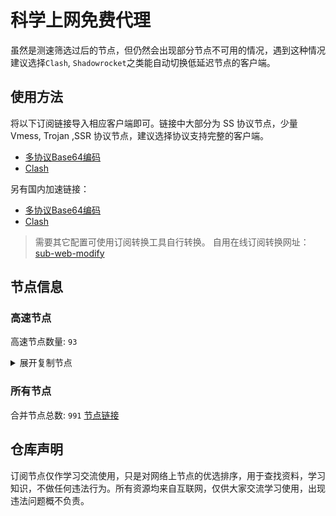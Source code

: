 # 科学上网免费代理

虽然是测速筛选过后的节点，但仍然会出现部分节点不可用的情况，遇到这种情况建议选择`Clash`, `Shadowrocket`之类能自动切换低延迟节点的客户端。

## 使用方法
将以下订阅链接导入相应客户端即可。链接中大部分为 SS 协议节点，少量 Vmess, Trojan ,SSR 协议节点，建议选择协议支持完整的客户端。

- [多协议Base64编码](https://raw.githubusercontent.com/csh77889900/TFP/master/Eternity)
- [Clash](https://raw.githubusercontent.com/csh77889900/TFP/master/Eternity.yaml)

另有国内加速链接：

- [多协议Base64编码](https://fastly.jsdelivr.net/gh/csh77889900/TFP@master/Eternity)
- [Clash](https://fastly.jsdelivr.net/gh/csh77889900/TFP@master/Eternity.yaml)


>需要其它配置可使用订阅转换工具自行转换。
>自用在线订阅转换网址：[sub-web-modify](https://sub.v1.mk/)

## 节点信息
### 高速节点
高速节点数量: `93`
<details>
  <summary>展开复制节点</summary>

    ss://YWVzLTI1Ni1jZmI6YW1hem9uc2tyMDU@3.0.147.22:443#%F0%9F%87%B8%F0%9F%87%AC%201%7C_SG_%E6%96%B0%E5%8A%A0%E5%9D%A1%202
    trojan://f78b6dfe-d15c-42bf-a9d6-a6b2db2fff5b@tw1.yihaobao.xyz:10022?allowInsecure=1&sni=tls.yihaobao.xyz#%F0%9F%87%A8%F0%9F%87%B3%20%E5%8F%B0%E6%B9%BE_0806057
    ss://YWVzLTI1Ni1jZmI6YW1hem9uc2tyMDU@54.255.112.174:443#%F0%9F%87%B8%F0%9F%87%AC%201%2C18%7C_SG_%E6%96%B0%E5%8A%A0%E5%9D%A1%203
    vmess://eyJ2IjoiMiIsInBzIjoi8J+HuPCfh6wg5paw5Yqg5Z2hXzA4MDgwMTgiLCJhZGQiOiIxMjguMTk5LjIzMC4xNyIsInBvcnQiOiI4MCIsInR5cGUiOiJub25lIiwiaWQiOiJlM2EzNzkwOS00ODdjLTQ3NDgtOGJhNC05NDUyOTAyNjcwMTgiLCJhaWQiOiIwIiwibmV0Ijoid3MiLCJwYXRoIjoiZTNhMzc5MDkiLCJob3N0IjoiZGQyLjE4MDguY2YiLCJ0bHMiOiIifQ==
    vmess://eyJ2IjoiMiIsInBzIjoi8J+HuPCfh6wg5paw5Yqg5Z2hXzA4MDgwMTkiLCJhZGQiOiIxMjkuMTUwLjU3LjE1MyIsInBvcnQiOiI4MCIsInR5cGUiOiJub25lIiwiaWQiOiJlM2EzNzkwOS00ODdjLTQ3NDgtOGJhNC05NDUyOTAyNjcwMTgiLCJhaWQiOiIwIiwibmV0Ijoid3MiLCJwYXRoIjoiZTNhMzc5MDkiLCJob3N0IjoiZGQyLjE4MDguY2YiLCJ0bHMiOiIifQ==
    vmess://eyJ2IjoiMiIsInBzIjoi8J+HuPCfh6wg5paw5Yqg5Z2hXzA4MDgwNTMiLCJhZGQiOiIyMDIuNzkuMTc0LjE1NyIsInBvcnQiOiI1NTI2NCIsInR5cGUiOiJub25lIiwiaWQiOiIxMjFjOWM4OS03ZDExLTRmNDktOTExMi1kYzFlODUzNjNmNmYiLCJhaWQiOiI2NCIsIm5ldCI6InRjcCIsInBhdGgiOiJlM2EzNzkwOSIsImhvc3QiOiJkZDIuMTgwOC5jZiIsInRscyI6IiJ9
    vmess://eyJ2IjoiMiIsInBzIjoi8J+Hr/Cfh7UgZ2l0aHViLmNvbS9mcmVlZnEgLSDml6XmnKzkuJzkuqxMaW5vZGXmlbDmja7kuK3lv4MgMSIsImFkZCI6InY2LjU4MzE4MS54eXoiLCJwb3J0IjoiODAiLCJ0eXBlIjoibm9uZSIsImlkIjoiNTYxZDk1MzMtZTIwYS00ZmYwLTgzZDQtODBkMGNjNTg4ZGZiIiwiYWlkIjoiMCIsIm5ldCI6IndzIiwicGF0aCI6Ii8iLCJob3N0IjoidjYuNTgzMTgxLnh5eiIsInRscyI6IiJ9
    vmess://eyJ2IjoiMiIsInBzIjoi8J+Hr/Cfh7Ug576O5Zu9LXZtZXNzLWpwYXJtLmZpbmV5b28ubWw0NDMt6KKr5aKZLeS4rei9rDEzOC4yLjMzLjkwLeino+mUgeaXpeacrOWcsOWMuk5G6Z2e6Ieq5Yi25YmnIiwiYWRkIjoianBhcm0uZmluZXlvby5tbCIsInBvcnQiOiI0NDMiLCJ0eXBlIjoibm9uZSIsImlkIjoiMTBiYTQ3OGUtOWRlMS00YWE5LWMwOWUtNzcwNzAyNTMzNGQzIiwiYWlkIjoiNCIsIm5ldCI6IndzIiwicGF0aCI6Ii8xMjMiLCJob3N0IjoianBhcm0uZmluZXlvby5tbCIsInRscyI6InRscyJ9
    vmess://eyJ2IjoiMiIsInBzIjoi8J+Hr/Cfh7Ug576O5Zu9LXZtZXNzLWpwYW1kLmZpbmV5b28ubWw0NDMt6KKr5aKZLeS4rei9rDEzOC4yLjMzLjEwMi3op6PplIHml6XmnKzlnLDljLpORumdnuiHquWItuWJpyIsImFkZCI6ImpwYW1kLmZpbmV5b28ubWwiLCJwb3J0IjoiNDQzIiwidHlwZSI6Im5vbmUiLCJpZCI6IjM1ZTVlMmVhLTEzNzItNDc0NS1kZmY4LWZiMmJkMTEwMTZjNCIsImFpZCI6IjQiLCJuZXQiOiJ3cyIsInBhdGgiOiIvMTIzIiwiaG9zdCI6ImpwYW1kLmZpbmV5b28ubWwiLCJ0bHMiOiJ0bHMifQ==
    vmess://eyJ2IjoiMiIsInBzIjoi8J+HsPCfh7cg576O5Zu9LXZtZXNzLWFtZGtyLnB0dXUuZ2E0NDMt6KKr5aKZLeS4rei9rDE1Mi42OS4yMjkuMjIyLeino+mUgemfqeWbveWcsOWMuk5G6Z2e6Ieq5Yi25YmnIiwiYWRkIjoiYW1ka3IucHR1dS5nYSIsInBvcnQiOiI0NDMiLCJ0eXBlIjoibm9uZSIsImlkIjoiYTYxMmI2N2YtYTc5Yi00YTcxLWE4MmItYTQ2OTA2NzUyMDIzIiwiYWlkIjoiNCIsIm5ldCI6IndzIiwicGF0aCI6Ii80MDgiLCJob3N0IjoiYW1ka3IucHR1dS5nYSIsInRscyI6InRscyJ9
    vmess://eyJ2IjoiMiIsInBzIjoi8J+HsPCfh7cg576O5Zu9LXZtZXNzLWFtZGtyLnB0dXUubWw0NDMt6KKr5aKZLeS4rei9rDE0Ni41Ni45Ni43NS3op6PplIHpn6nlm73lnLDljLpORumdnuiHquWItuWJpyIsImFkZCI6ImFtZGtyLnB0dXUubWwiLCJwb3J0IjoiNDQzIiwidHlwZSI6Im5vbmUiLCJpZCI6ImUyY2RjMzA1LWRkYTctNDY1ZS1iNjc1LWJhMDQ2OGQyYThiMyIsImFpZCI6IjQiLCJuZXQiOiJ3cyIsInBhdGgiOiIvOTg3IiwiaG9zdCI6ImFtZGtyLnB0dXUubWwiLCJ0bHMiOiJ0bHMifQ==
    vmess://eyJ2IjoiMiIsInBzIjoi8J+Hr/Cfh7UgX0pQX+aXpeacrCIsImFkZCI6Ijk1Ljg1Ljk0LjE4IiwicG9ydCI6Ijc2NDUiLCJ0eXBlIjoibm9uZSIsImlkIjoiYzU0NTZlYzktNGVlZS00OTAyLWE0ZTItNzMwNTlmMzRkOGIxIiwiYWlkIjoiMCIsIm5ldCI6IndzIiwicGF0aCI6Ii8iLCJob3N0IjoiIiwidGxzIjoidGxzIn0=
    vmess://eyJ2IjoiMiIsInBzIjoi8J+HrfCfh7AgX0hLX+mmmea4ryIsImFkZCI6IjQzLjE1NC4yMzMuODkiLCJwb3J0IjoiNDU1MTYiLCJ0eXBlIjoibm9uZSIsImlkIjoiMjI2NGYyNGUtZDgxNC00YWE2LTk4YzAtZWQ1YTgzMjJhMGViIiwiYWlkIjoiNjQiLCJuZXQiOiJ3cyIsInBhdGgiOiIvaGsxMi9nZXREYXRhIiwiaG9zdCI6ImhrMTIudmVyaWNoYWlucy5jbyIsInRscyI6InRscyJ9
    vmess://eyJ2IjoiMiIsInBzIjoi8J+HrfCfh7AgX0hLX+mmmea4ry0+8J+Hs/Cfh7FfTkxf6I235YWwIiwiYWRkIjoiMTU2LjI0NS44LjEyOCIsInBvcnQiOiI0NzAyNCIsInR5cGUiOiJub25lIiwiaWQiOiIzY2E5MTJkYS02YWMyLTQxOGYtYjljZi00NWI2ZjY5NDU3OWIiLCJhaWQiOiI2NCIsIm5ldCI6InRjcCIsInBhdGgiOiIvaGsxMi9nZXREYXRhIiwiaG9zdCI6ImhrMTIudmVyaWNoYWlucy5jbyIsInRscyI6IiJ9
    vmess://eyJ2IjoiMiIsInBzIjoi8J+HsPCfh7cgX0tSX+mfqeWbvSIsImFkZCI6IjEzOC4yLjEyNC4xODYiLCJwb3J0IjoiNTg3MTQiLCJ0eXBlIjoibm9uZSIsImlkIjoiNTIxMjcxNjgtNjUzZC00MDg0LWZiMWYtN2UwOGNiMzZhMGI0IiwiYWlkIjoiMCIsIm5ldCI6IndzIiwicGF0aCI6Ii8/ZWQ9MjA0OCIsImhvc3QiOiIiLCJ0bHMiOiIifQ==
    vmess://eyJ2IjoiMiIsInBzIjoi8J+HuPCfh6wgX1VTX+e+juWbvS0+8J+HuPCfh6xfU0df5paw5Yqg5Z2hIiwiYWRkIjoidmlzYS5jbiIsInBvcnQiOiI4MCIsInR5cGUiOiJub25lIiwiaWQiOiI4YTY5NGNmYi1kMTQzLTQzNzgtY2I4NS1mYWFjZGM2OWU1ZTEiLCJhaWQiOiIwIiwibmV0Ijoid3MiLCJwYXRoIjoiLyIsImhvc3QiOiJhc3MuNjY5OTkwLnh5eiIsInRscyI6IiJ9
    vmess://eyJ2IjoiMiIsInBzIjoi8J+HuPCfh6wgX1NHX+aWsOWKoOWdoSIsImFkZCI6IjhmaHE2YS5haW9zc2gubXkuaWQiLCJwb3J0IjoiODAiLCJ0eXBlIjoibm9uZSIsImlkIjoiODliYTc3NjgtYTgzYS00YzAxLTgwMTItOGZkZjA4NDdkMmFlIiwiYWlkIjoiMCIsIm5ldCI6IndzIiwicGF0aCI6Ii92MnJheSIsImhvc3QiOiI4ZmhxNmEuYWlvc3NoLm15LmlkIiwidGxzIjoiIn0=
    ssr://NDMuMjAwLjIxNi4xMjc6NDQzOmF1dGhfYWVzMTI4X3NoYTE6YWVzLTI1Ni1jZmI6cGxhaW46ZG5sMWJtMWwvP2dyb3VwPVUxTlNVSEp2ZG1sa1pYSSZyZW1hcmtzPThKLUh1UENmaDZ3Z1gwdFNYLW1mcWVXYnZTMC04Si1IdVBDZmg2eGZVMGRmNXBhdzVZcWc1WjJoJm9iZnNwYXJhbT1ZV0k1TXpFeE56UXlNaTVxWkM1b2F3JnByb3RvcGFyYW09TVRjME1qSTZWRlJ3TUZOWQ
    ss://YWVzLTI1Ni1jZmI6YW1hem9uc2tyMDU@43.201.254.164:443#%F0%9F%87%B0%F0%9F%87%B7%20_KR_%E9%9F%A9%E5%9B%BD%202
    ss://YWVzLTEyOC1nY206MmNmYzRjNTgtODhjYi00ZTAwLTk5NzctZWYwYTM3NTU5YTIy@sz.cny.page:11536#%F0%9F%87%A8%F0%9F%87%B3%20Relay%20%F0%9F%87%B9%F0%9F%87%BC%20Taiwan%28ChatGPT%29%2003%20TG%40SSRSUB
    ss://Y2hhY2hhMjAtaWV0Zi1wb2x5MTMwNTpkNWRkMzcxYy0xMWRiLTRjZmItYjQ1OC0wNzJmMGZiZDBlMTg@assets.flareai.site:15343#%F0%9F%87%A8%F0%9F%87%B3%20Relay%20%F0%9F%87%B9%F0%9F%87%BC%20Taiwan%28ChatGPT%29%2004%20TG%40SSRSUB
    ss://Y2hhY2hhMjAtaWV0Zi1wb2x5MTMwNTo3MjgyMjliOS0xNjRlLTQ1Y2ItYmZiMy04OTZiM2EwNTZhMTg@node01.gde52px1vwf5q6301fxn.catapi.management:10010#%F0%9F%87%A8%F0%9F%87%B3%20Relay%20%F0%9F%87%B9%F0%9F%87%BC%20Taiwan%28ChatGPT%29%2011%20TG%40SSRSUB
    ss://YWVzLTEyOC1nY206YzE3YTEwMGMtYzgxNi00N2E5LTljYzYtYWIwNmFhY2MxMWI3@tw2.linghun3.xyz:40005#%F0%9F%87%A8%F0%9F%87%B3%20Relay%20%F0%9F%87%B9%F0%9F%87%BC%20Taiwan%28ChatGPT%29%2016%20TG%40SSRSUB
    ss://YWVzLTEyOC1nY206YzE3YTEwMGMtYzgxNi00N2E5LTljYzYtYWIwNmFhY2MxMWI3@tw1.linghun3.xyz:40004#%F0%9F%87%A8%F0%9F%87%B3%20Relay%20%F0%9F%87%B9%F0%9F%87%BC%20Taiwan%28ChatGPT%29%2017%20TG%40SSRSUB
    ss://YWVzLTEyOC1nY206ZWQ1MzI1MWQtODNlYi00M2ZhLTk0MzktYjFiYzQ1YmY3Y2Ez@cdn.alibaba-kunlun.com:14107#%F0%9F%87%A8%F0%9F%87%B3%20Relay%20%F0%9F%87%B9%F0%9F%87%BC%20Taiwan%28ChatGPT%29%2033%20TG%40SSRSUB
    ss://Y2hhY2hhMjAtaWV0Zi1wb2x5MTMwNTpiNmJmOGYxMi03MmQ4LTQ3MGUtOWJlYS05NTQ1N2ZkMjQ5NDk@api-wx-4.rancho.gay:50110#%F0%9F%87%A8%F0%9F%87%B3%20Relay%20%F0%9F%87%B9%F0%9F%87%BC%20Taiwan%28ChatGPT%29%2035%20TG%40SSRSUB
    ss://Y2hhY2hhMjAtaWV0Zi1wb2x5MTMwNTpkNWRkMzcxYy0xMWRiLTRjZmItYjQ1OC0wNzJmMGZiZDBlMTg@catlog.flareai.science:15543#%F0%9F%87%AD%F0%9F%87%B0%20Relay%20%F0%9F%87%AD%F0%9F%87%B0%20Hong%20Kong%2003%20TG%40SSRSUB
    ss://YWVzLTEyOC1nY206ZGU0Njc3NjgtODU0MC00M2RlLTg4YTQtNzI5OWEyYmJlYWVj@03.xn--8fr22cd4k1m9c.cn:44521#%F0%9F%87%AD%F0%9F%87%B0%20Relay%20%F0%9F%87%AD%F0%9F%87%B0%20Hong%20Kong%2048%20TG%40SSRSUB
    ss://YWVzLTI1Ni1nY206YmIwZjE1NjgtNGNiMy00OTBkLTgyYzQtZjY1NDQ1NWNkMDdj@gzdx.jcnode.top:40002#%F0%9F%87%AD%F0%9F%87%B0%20Relay%20%F0%9F%87%AD%F0%9F%87%B0%20Hong%20Kong%2053%20TG%40SSRSUB
    ss://Y2hhY2hhMjAtaWV0Zi1wb2x5MTMwNTpmZDZiMDMxZS03YjM1LTQ3MTYtOGU1My0wNjBjNzU1YjUyNTk@zjcu.lele233.top:26111#%F0%9F%87%AD%F0%9F%87%B0%20Relay%20%F0%9F%87%AD%F0%9F%87%B0%20Hong%20Kong%28ChatGPT%29%2006%20TG%40SSRSUB
    ss://YWVzLTI1Ni1nY206YzE3YTEwMGMtYzgxNi00N2E5LTljYzYtYWIwNmFhY2MxMWI3@hk3.linghun3.xyz:40002#%F0%9F%87%AD%F0%9F%87%B0%20Relay%20%F0%9F%87%AD%F0%9F%87%B0%20Hong%20Kong%28ChatGPT%29%2026%20TG%40SSRSUB
    ss://Y2hhY2hhMjAtaWV0Zi1wb2x5MTMwNTowOGMwMDQxZS0xMDVlLTQzYjctOTYyNy1iMjhlOGY2MmZkMDA@gdcm.v-too.cloud:37532#%F0%9F%87%AF%F0%9F%87%B5%20Relay%20%F0%9F%87%AF%F0%9F%87%B5%20Japan%2001%20TG%40SSRSUB
    ss://Y2hhY2hhMjAtaWV0Zi1wb2x5MTMwNTpmNGVmNzU3YS0zZDBjLTQxMjYtYjQwOS03Njc1ZjdkYThhNmM@zf.678889.xyz:44012#%F0%9F%87%AF%F0%9F%87%B5%20Relay%20%F0%9F%87%AF%F0%9F%87%B5%20Japan%2010%20TG%40SSRSUB
    ss://Y2hhY2hhMjAtaWV0Zi1wb2x5MTMwNTpmNGVmNzU3YS0zZDBjLTQxMjYtYjQwOS03Njc1ZjdkYThhNmM@zf.678889.xyz:44009#%F0%9F%87%AF%F0%9F%87%B5%20Relay%20%F0%9F%87%AF%F0%9F%87%B5%20Japan%2031%20TG%40SSRSUB
    ss://YWVzLTEyOC1nY206NjY1MmE1MTctMzZkYS00ZGI0LTk2MDctMzI2YzJkYjlhYTcw@piniasg01.abbblog.xyz:37908#%F0%9F%87%B8%F0%9F%87%AC%20Relay%20%F0%9F%87%B8%F0%9F%87%AC%20Singapore%2001%20TG%40SSRSUB
    ss://YWVzLTEyOC1nY206YzE3YTEwMGMtYzgxNi00N2E5LTljYzYtYWIwNmFhY2MxMWI3@sg2.linghun3.xyz:40009#%F0%9F%87%B8%F0%9F%87%AC%20Relay%20%F0%9F%87%B8%F0%9F%87%AC%20Singapore%28ChatGPT%29%2019%20TG%40SSRSUB
    trojan://c39d5e05-3d06-317e-b5ca-e2f71b661570@azhj.xifasd.top:20767?allowInsecure=0&sni=ssl.ssl12.xyz#%F0%9F%87%A8%F0%9F%87%B3%20Relay%20%F0%9F%87%B9%F0%9F%87%BC%20Taiwan%28ChatGPT%29%2002%20TG%40SSRSUB
    trojan://bd1f1b56-631b-308e-9f48-ec4a1d97aeaf@gg.xn--gmqa02ag57d.com:36821?allowInsecure=0&sni=z262.hongkongnode.top#%F0%9F%87%A8%F0%9F%87%B3%20Relay%20%F0%9F%87%B9%F0%9F%87%BC%20Taiwan%28ChatGPT%29%2023%20TG%40SSRSUB
    trojan://2dbe179f-47b2-46e9-bf58-bd7f68c491a3@a006.zhuan99.men:10006?allowInsecure=0&sni=zhu.99ton.men#%F0%9F%87%A8%F0%9F%87%B3%20Relay%20%F0%9F%87%B9%F0%9F%87%BC%20Taiwan%28ChatGPT%29%2024%20TG%40SSRSUB
    trojan://6d9d7c53-3dcd-43bf-b60c-cac077817077@805tw.ljydw.top:443?allowInsecure=0&sni=805tw.ljydw.top#%F0%9F%87%A8%F0%9F%87%B3%20Taiwan%28ChatGPT%29%2009%20TG%40SSRSUB
    trojan://6d9d7c53-3dcd-43bf-b60c-cac077817077@0309tw.ljydw.top:443?allowInsecure=0&sni=0309tw.ljydw.top#%F0%9F%87%A8%F0%9F%87%B3%20Taiwan%28ChatGPT%29%2010%20TG%40SSRSUB
    trojan://6d9d7c53-3dcd-43bf-b60c-cac077817077@419tw.ljydw.top:443?allowInsecure=0&sni=419tw.ljydw.top#%F0%9F%87%A8%F0%9F%87%B3%20Taiwan%28ChatGPT%29%2022%20TG%40SSRSUB
    trojan://6d9d7c53-3dcd-43bf-b60c-cac077817077@625tw.ljydw.top:80?allowInsecure=0&sni=625tw.ljydw.top#%F0%9F%87%A8%F0%9F%87%B3%20Taiwan%28ChatGPT%29%2029%20TG%40SSRSUB
    trojan://a21e5380-7711-4c6d-af44-e6210e5436af@hk19.microsoftjs.top:443?allowInsecure=0#%F0%9F%87%AD%F0%9F%87%B0%20Hong%20Kong%2001%20TG%40SSRSUB
    vmess://eyJ2IjoiMiIsInBzIjoi8J+HuvCfh7ggZ2l0aHViLmNvbS9mcmVlZnEgLSDnvo7lm73liqDliKnnpo/lsLzkuprlt57mtJvmnYnnn7ZTaGFya3RlY2jmlbDmja7kuK3lv4MgOCIsImFkZCI6IjY0LjMyLjIxLjI0NiIsInBvcnQiOiI0NDMxMyIsInR5cGUiOiJub25lIiwiaWQiOiI1N2Y5M2U5Mi1lYmI5LTRmMTYtOWJkYy04MjI1ZDIwMTA5OTUiLCJhaWQiOiI2NCIsIm5ldCI6InRjcCIsInBhdGgiOiIvIiwiaG9zdCI6IiIsInRscyI6IiJ9
    vmess://eyJ2IjoiMiIsInBzIjoi8J+HuvCfh7ggMTEsMTIsMTMsMjN8576O5Zu9Q2xvdWRGbGFyZeWFrOWPuENETuiKgueCuShzaG9waWZ5KSAxLi4uIiwiYWRkIjoiZG9uZ3RhaXdhbmcyLmNvbSIsInBvcnQiOiI0NDMiLCJ0eXBlIjoibm9uZSIsImlkIjoiMjVhOWYzYjktMWU2ZC00MGJkLTk2OGItZTA4MThjMWIxOTZmIiwiYWlkIjoiMCIsIm5ldCI6IndzIiwicGF0aCI6Ii9kb25ndGFpd2FuZy5jb20iLCJob3N0IjoiMi5mcmVlazEueHl6IiwidGxzIjoidGxzIn0=
    vmess://eyJ2IjoiMiIsInBzIjoi8J+HuvCfh7gg576O5Zu9XzA4MDgwMDYiLCJhZGQiOiJuczEudjItdmlwLmZ1biIsInBvcnQiOiI4MCIsInR5cGUiOiJub25lIiwiaWQiOiI4YWJlOTQ5Ni01ZTI0LTRlNDktYjU2Ni1kY2Y4NjExNjAxN2QiLCJhaWQiOiIwIiwibmV0Ijoid3MiLCJwYXRoIjoiL2k5OUxndlNhc2xic1BMTFFRN2o2WiIsImhvc3QiOiJkZTUuaXJ0ZWguZnVuIiwidGxzIjoiIn0=
    vmess://eyJ2IjoiMiIsInBzIjoi8J+HuvCfh7gg576O5Zu9XzA4MDg0NTkiLCJhZGQiOiJ1czU1LmVuY3J5cHRlZC5teS5pZCIsInBvcnQiOiI4MCIsInR5cGUiOiJub25lIiwiaWQiOiIwZGNlOGI3ZS00MTg5LTQyN2ItOTViNy05M2ZjNTVkMjUxMTUiLCJhaWQiOiIwIiwibmV0Ijoid3MiLCJwYXRoIjoiL1B4Y1lsRElIdHYzR3RzQmZobTFBYWF5SVYiLCJob3N0IjoidXM1NS5lbmNyeXB0ZWQubXkuaWQiLCJ0bHMiOiIifQ==
    vmess://eyJ2IjoiMiIsInBzIjoi8J+HuvCfh7gg576O5Zu9XzA4MDg0NTUiLCJhZGQiOiJ1czU5LmVuY3J5cHRlZC5teS5pZCIsInBvcnQiOiI4MCIsInR5cGUiOiJub25lIiwiaWQiOiIzMDFkODE1Zi1hMDJhLTRjMmMtYTQyNC1iMTZjZjBhMjQxYWUiLCJhaWQiOiIwIiwibmV0Ijoid3MiLCJwYXRoIjoiLzRhNXlYc0dPREJNMWN2bDlUenlGMFNIUjN2IiwiaG9zdCI6InVzNTkuZW5jcnlwdGVkLm15LmlkIiwidGxzIjoiIn0=
    vmess://eyJ2IjoiMiIsInBzIjoi8J+HuvCfh7ggX1VTX+e+juWbvSA5IiwiYWRkIjoiMjMuMjI1LjMzLjE3NCIsInBvcnQiOiI0NDMiLCJ0eXBlIjoibm9uZSIsImlkIjoiNDE4MDQ4YWYtYTI5My00Yjk5LTliMGMtOThjYTM1ODBkZDI0IiwiYWlkIjoiNjQiLCJuZXQiOiJ3cyIsInBhdGgiOiIvcGF0aC8xNjg2MjE1MTgwNTYwIiwiaG9zdCI6Ind3dy41MzYzODA1NS54eXoiLCJ0bHMiOiJ0bHMifQ==
    vmess://eyJ2IjoiMiIsInBzIjoi8J+HuvCfh7ggZ2l0aHViLmNvbS9mcmVlZnEgLSDnvo7lm71DbG91ZEZsYXJl6IqC54K5IDEyIiwiYWRkIjoiY2YtbHQuc2hhcmVjZW50cmUub25saW5lIiwicG9ydCI6IjgwIiwidHlwZSI6Im5vbmUiLCJpZCI6IjVmNzUxYzZlLTUwYjEtNDc5Ny1iYThlLTZmZmUzMjRhMGJjZSIsImFpZCI6IjAiLCJuZXQiOiJ3cyIsInBhdGgiOiIvc2hpcmtlciIsImhvc3QiOiJsdjMuc2hhcmVjZW50cmVwcm8ub3JnIiwidGxzIjoiIn0=
    vmess://eyJ2IjoiMiIsInBzIjoi8J+HuvCfh7ggZ2l0aHViLmNvbS9mcmVlZnEgLSDnvo7lm71DbG91ZEZsYXJl6IqC54K5IDE1IiwiYWRkIjoiMTcyLjY3LjQ4LjE1NSIsInBvcnQiOiIyMDk1IiwidHlwZSI6Im5vbmUiLCJpZCI6IjQxN2QyN2ZiLWNiOTMtM2JkOC05YmY3LTcxY2Q5MTMxOTgyMSIsImFpZCI6IjAiLCJuZXQiOiJ3cyIsInBhdGgiOiIvaGdjZWZvbW4iLCJob3N0IjoiYW1zenguNjY2NjY2NTQueHl6IiwidGxzIjoiIn0=
    ss://YWVzLTI1Ni1nY206a0RXdlhZWm9UQmNHa0M0@167.88.62.68:8881#%F0%9F%87%BA%F0%9F%87%B8%20%E7%BE%8E%E5%9B%BD-ss-167.88.62.688881-%E8%A2%AB%E5%A2%99-%E7%9B%B4%E8%BF%9E-%E8%A7%A3%E9%94%81%E7%BE%8E%E5%9B%BD%E5%9C%B0%E5%8C%BANF%E9%9D%9E%E8%87%AA%E5%88%B6%E5%89%A7
    ss://YWVzLTI1Ni1jZmI6Yndoc2tyc2tyMDU@107.182.177.136:256#%F0%9F%87%BA%F0%9F%87%B8%20%E7%BE%8E%E5%9B%BD-ss-107.182.177.136256-%E8%A2%AB%E5%A2%99-%E7%9B%B4%E8%BF%9E-%E8%A7%A3%E9%94%81%E7%BE%8E%E5%9B%BD%E5%9C%B0%E5%8C%BANF%E9%9D%9E%E8%87%AA%E5%88%B6%E5%89%A7
    ss://YWVzLTI1Ni1jZmI6YW1hem9uc2tyMDU@35.91.237.33:443#%F0%9F%87%BA%F0%9F%87%B8%20%E7%BE%8E%E5%9B%BD-ss-35.91.237.33443-%E8%A2%AB%E5%A2%99-%E7%9B%B4%E8%BF%9E-%E8%A7%A3%E9%94%81%E7%BE%8E%E5%9B%BD%E5%9C%B0%E5%8C%BANF%E9%9D%9E%E8%87%AA%E5%88%B6%E5%89%A7
    ss://Y2hhY2hhMjAtaWV0Zi1wb2x5MTMwNTopMU4xRTZ2MFNVX3JHVHBn@38.64.138.53:1035#%F0%9F%87%BA%F0%9F%87%B8%20%E5%8A%A0%E6%8B%BF%E5%A4%A7-ss-38.64.138.531035-%E8%A2%AB%E5%A2%99-%E7%9B%B4%E8%BF%9E-%E8%A7%A3%E9%94%81%E7%BE%8E%E5%9B%BD%E5%9C%B0%E5%8C%BANF%E9%9D%9E%E8%87%AA%E5%88%B6%E5%89%A7
    ss://Y2hhY2hhMjAtaWV0Zi1wb2x5MTMwNTozNWIwZjU3OC04OTYxLTRhMmItOTlhMS1kYjk1NTVlNTIyZTQ@mf01.xmss.vip:18888#%F0%9F%87%BA%F0%9F%87%B8%20%E7%BE%8E%E5%9B%BD-ss-mf01.xmss.vip18888-%E8%A2%AB%E5%A2%99-%E4%B8%AD%E8%BD%AC94.131.107.12-%E8%A7%A3%E9%94%81%E7%BE%8E%E5%9B%BD%E5%9C%B0%E5%8C%BANF%E9%9D%9E%E8%87%AA%E5%88%B6%E5%89%A7
    vmess://eyJ2IjoiMiIsInBzIjoi8J+HuPCfh6wg576O5Zu9LXZtZXNzLWNhLjAxMTIyMzMueHl6ODQ0My3ooqvlopkt5Lit6L2sMTk5Ljg3LjIxMC4xODYt6Kej6ZSB5paw5Yqg5Z2h5Zyw5Yy6TkbpnZ7oh6rliLbliaciLCJhZGQiOiJjYS4wMTEyMjMzLnh5eiIsInBvcnQiOiI4NDQzIiwidHlwZSI6Im5vbmUiLCJpZCI6ImMzMDAwZTlkLWJlZTctNGZkYi1iMzEyLWRkMDcwMzBmMzI1ZCIsImFpZCI6IjQiLCJuZXQiOiJ3cyIsInBhdGgiOiIvaG9tZSIsImhvc3QiOiJjYS4wMTEyMjMzLnh5eiIsInRscyI6InRscyJ9
    vmess://eyJ2IjoiMiIsInBzIjoi8J+HuvCfh7gg576O5Zu9LXZtZXNzLWdhaW8ubWlhb2dlMTEwLmNmNDQzLeiiq+WimS3kuK3ovawxMDQuMjguMjA1LjExMS3op6PplIHnvo7lm73lnLDljLpORumdnuiHquWItuWJpyIsImFkZCI6ImdhaW8ubWlhb2dlMTEwLmNmIiwicG9ydCI6IjQ0MyIsInR5cGUiOiJub25lIiwiaWQiOiI0ODkzZWQzZS04YTVmLTQ4ZGMtYWExZS1iYmMyZTY3YTA2NWIiLCJhaWQiOiIwIiwibmV0Ijoid3MiLCJwYXRoIjoiL2pjbmYiLCJob3N0IjoiZ2Fpby5taWFvZ2UxMTAuY2YiLCJ0bHMiOiIifQ==
    vmess://eyJ2IjoiMiIsInBzIjoi8J+Hr/Cfh7Ug576O5Zu9LXZtZXNzLWpwYXJtLmZpbmV5b28uY2Y0NDMt6KKr5aKZLeS4rei9rDE1Mi43MC44MS42Ni3op6PplIHml6XmnKzlnLDljLpORumdnuiHquWItuWJpyIsImFkZCI6ImpwYXJtLmZpbmV5b28uY2YiLCJwb3J0IjoiNDQzIiwidHlwZSI6Im5vbmUiLCJpZCI6ImJkNWVlMjQ5LWZlN2ItNDY2OS1hNmQ5LWIzZjVlZWNiOThlNiIsImFpZCI6IjQiLCJuZXQiOiJ3cyIsInBhdGgiOiIvMTIzIiwiaG9zdCI6ImpwYXJtLmZpbmV5b28uY2YiLCJ0bHMiOiJ0bHMifQ==
    vmess://eyJ2IjoiMiIsInBzIjoi8J+Hr/Cfh7Ug576O5Zu9LXZtZXNzLWpwYXJtLmZpbmV5b28ubWw0NDMt6KKr5aKZLeS4rei9rDEzOC4yLjMzLjkwLeino+mUgeaXpeacrOWcsOWMuk5G6Z2e6Ieq5Yi25YmnIDIiLCJhZGQiOiJqcGFybS5maW5leW9vLm1sIiwicG9ydCI6IjQ0MyIsInR5cGUiOiJub25lIiwiaWQiOiIxMGJhNDc4ZS05ZGUxLTRhYTktYzA5ZS03NzA3MDI1MzM0ZDMiLCJhaWQiOiI0IiwibmV0Ijoid3MiLCJwYXRoIjoiLzEyMyIsImhvc3QiOiJqcGFybS5maW5leW9vLm1sIiwidGxzIjoidGxzIn0=
    vmess://eyJ2IjoiMiIsInBzIjoi8J+Hr/Cfh7Ug576O5Zu9LXZtZXNzLWpwYW1kLmZpbmV5b28ubWw0NDMt6KKr5aKZLeS4rei9rDEzOC4yLjMzLjEwMi3op6PplIHml6XmnKzlnLDljLpORumdnuiHquWItuWJpyAyIiwiYWRkIjoianBhbWQuZmluZXlvby5tbCIsInBvcnQiOiI0NDMiLCJ0eXBlIjoibm9uZSIsImlkIjoiMzVlNWUyZWEtMTM3Mi00NzQ1LWRmZjgtZmIyYmQxMTAxNmM0IiwiYWlkIjoiNCIsIm5ldCI6IndzIiwicGF0aCI6Ii8xMjMiLCJob3N0IjoianBhbWQuZmluZXlvby5tbCIsInRscyI6InRscyJ9
    vmess://eyJ2IjoiMiIsInBzIjoi8J+HsPCfh7cg576O5Zu9LXZtZXNzLWFtZGtyLnB0dXUuZ2E0NDMt6KKr5aKZLeS4rei9rDE1Mi42OS4yMjkuMjIyLeino+mUgemfqeWbveWcsOWMuk5G6Z2e6Ieq5Yi25YmnIDIiLCJhZGQiOiJhbWRrci5wdHV1LmdhIiwicG9ydCI6IjQ0MyIsInR5cGUiOiJub25lIiwiaWQiOiJhNjEyYjY3Zi1hNzliLTRhNzEtYTgyYi1hNDY5MDY3NTIwMjMiLCJhaWQiOiI0IiwibmV0Ijoid3MiLCJwYXRoIjoiLzQwOCIsImhvc3QiOiJhbWRrci5wdHV1LmdhIiwidGxzIjoidGxzIn0=
    vmess://eyJ2IjoiMiIsInBzIjoi8J+HsPCfh7cg576O5Zu9LXZtZXNzLWFtZGtyLnB0dXUubWw0NDMt6KKr5aKZLeS4rei9rDE0Ni41Ni45Ni43NS3op6PplIHpn6nlm73lnLDljLpORumdnuiHquWItuWJpyAyIiwiYWRkIjoiYW1ka3IucHR1dS5tbCIsInBvcnQiOiI0NDMiLCJ0eXBlIjoibm9uZSIsImlkIjoiZTJjZGMzMDUtZGRhNy00NjVlLWI2NzUtYmEwNDY4ZDJhOGIzIiwiYWlkIjoiNCIsIm5ldCI6IndzIiwicGF0aCI6Ii85ODciLCJob3N0IjoiYW1ka3IucHR1dS5tbCIsInRscyI6InRscyJ9
    vmess://eyJ2IjoiMiIsInBzIjoiVVNfMTAiLCJhZGQiOiIxMzguMi4xNS4yMyIsInBvcnQiOiI0NjM3MCIsInR5cGUiOiJub25lIiwiaWQiOiI5OTgxNTFlNS0wYmM1LTQzNzctZTM5MC1jNDFiYjI2ZmRkMGMiLCJhaWQiOiIwIiwibmV0IjoidGNwIiwicGF0aCI6Ii85ODciLCJob3N0IjoiYW1ka3IucHR1dS5tbCIsInRscyI6IiJ9
    vmess://eyJ2IjoiMiIsInBzIjoiVVNfMTEiLCJhZGQiOiI1MS44MS4yMjMuMzIiLCJwb3J0IjoiNDQzIiwidHlwZSI6Im5vbmUiLCJpZCI6ImMwMTU2NDUxLTRlZmItNDVlMi04NGZjLThkMzE1YzQ2NTBkYiIsImFpZCI6IjMyIiwibmV0IjoidGNwIiwicGF0aCI6Ii85ODciLCJob3N0IjoiYW1ka3IucHR1dS5tbCIsInRscyI6IiJ9
    vmess://eyJ2IjoiMiIsInBzIjoiUG9vbF/wn4e68J+HuFVTXzEyIiwiYWRkIjoiMTkyLjk2LjIwNC4yNTAiLCJwb3J0IjoiNDQzIiwidHlwZSI6Im5vbmUiLCJpZCI6ImFiYTUwZGQ0LTU0ODQtM2IwNS1iMTRhLTQ2NjFjYWY4NjJkNSIsImFpZCI6IjQiLCJuZXQiOiJ3cyIsInBhdGgiOiIvd3MiLCJob3N0IjoiIiwidGxzIjoidGxzIn0=
    vmess://eyJ2IjoiMiIsInBzIjoiVVNfMTMiLCJhZGQiOiIxNTAuMjMwLjQxLjkiLCJwb3J0IjoiMjMyOTIiLCJ0eXBlIjoibm9uZSIsImlkIjoiOTU2YzZjMmYtYmY1NC00Yjg3LWZhZmQtNGI3NjdjYTEyNzUwIiwiYWlkIjoiMCIsIm5ldCI6InRjcCIsInBhdGgiOiIvd3MiLCJob3N0IjoiIiwidGxzIjoiIn0=
    vmess://eyJ2IjoiMiIsInBzIjoieW91dHViZemYv+S8n+enkeaKgCA0IiwiYWRkIjoiMTkyLjc0LjIzMS4xMjMiLCJwb3J0IjoiNDQzIiwidHlwZSI6Im5vbmUiLCJpZCI6IjQxODA0OGFmLWEyOTMtNGI5OS05YjBjLTk4Y2EzNTgwZGQyNCIsImFpZCI6IjY0IiwibmV0Ijoid3MiLCJwYXRoIjoiL3BhdGgvMTY5MTIzMjk0ODg5MCIsImhvc3QiOiJ3d3cuNzMyMTgyOTAueHl6IiwidGxzIjoidGxzIn0=
    vmess://eyJ2IjoiMiIsInBzIjoi8J+HuvCfh7ggQEhvcGVfTmV0LWpvaW4tdXMtb24tVGVsZWdyYW0gMiIsImFkZCI6IjY2LjI0MS4xMjQuOTMiLCJwb3J0IjoiNDQzIiwidHlwZSI6Im5vbmUiLCJpZCI6ImRlMDRhZGQ5LTVjNjgtOGJhYi05NTBjLTA4Y2Q1MzIwZGYxOCIsImFpZCI6IjAiLCJuZXQiOiJ3cyIsInBhdGgiOiIvdm1lc3MiLCJob3N0IjoiYWhzb3JhdGhpeWFhLmZseS5kZXYiLCJ0bHMiOiJ0bHMifQ==
    ss://YWVzLTI1Ni1jZmI6YW1hem9uc2tyMDU@18.183.232.116:443#%F0%9F%87%AF%F0%9F%87%B5%2018%7C%F0%9F%87%AF%F0%9F%87%B5%20%E4%B8%9C%E4%BA%AC%7C%40ripaojiedian
    vmess://eyJ2IjoiMiIsInBzIjoi6L+Z5Lqb6IqC54K55Y+q6IO95aSH55So5oiW6ICF6Ziy5q2i5aSx6IGU77yM6Jm954S26LSo6YeP5bm25LiN5piv5b6I5aW977yM5Lmf6K+35L2O6LCD5L2/55SoKSAxMDEiLCJhZGQiOiIxNTIuNjkuMTk3LjYwIiwicG9ydCI6IjEwNjkiLCJ0eXBlIjoibm9uZSIsImlkIjoiYWM4ZTI2ZmUtODE1MC00YjYwLWFlNjQtODJmYzc3ZWJhMmNmIiwiYWlkIjoiMCIsIm5ldCI6InRjcCIsInBhdGgiOiIvdm1lc3MiLCJob3N0IjoiYWhzb3JhdGhpeWFhLmZseS5kZXYiLCJ0bHMiOiIifQ==
    ss://YWVzLTI1Ni1jZmI6ZjhmN2FDemNQS2JzRjhwMw@135.125.244.103:989#%F0%9F%87%A6%F0%9F%87%B9%20_FR_%E6%B3%95%E5%9B%BD-%3E%F0%9F%87%A6%F0%9F%87%B9_AT_%E5%A5%A5%E5%9C%B0%E5%88%A9
    vmess://eyJ2IjoiMiIsInBzIjoi6L+Z5Lqb6IqC54K55Y+q6IO95aSH55So5oiW6ICF6Ziy5q2i5aSx6IGU77yM6Jm954S26LSo6YeP5bm25LiN5piv5b6I5aW977yM5Lmf6K+35L2O6LCD5L2/55SoKSA5NCIsImFkZCI6IjEwNC4xNi44OS40NCIsInBvcnQiOiI0NDMiLCJ0eXBlIjoibm9uZSIsImlkIjoiOWExOGNiYjEtODFkMi00NzIwLTlmMDktNDZlYTI3NmI2ZGRiIiwiYWlkIjoiMCIsIm5ldCI6IndzIiwicGF0aCI6Ii9odWh1YmxvZyIsImhvc3QiOiIxMDQuMTYuODkuNDQiLCJ0bHMiOiJ0bHMifQ==
    vmess://eyJ2IjoiMiIsInBzIjoi6L+Z5Lqb6IqC54K55Y+q6IO95aSH55So5oiW6ICF6Ziy5q2i5aSx6IGU77yM6Jm954S26LSo6YeP5bm25LiN5piv5b6I5aW977yM5Lmf6K+35L2O6LCD5L2/55SoKSAxMTQiLCJhZGQiOiIxMDQuMjEuNDguMTYxIiwicG9ydCI6IjQ0MyIsInR5cGUiOiJub25lIiwiaWQiOiIzYjVlMjU4ZS04YzVlLTQ1ZDMtYjdkMi0wMmM4ZjVmYzBiYjIiLCJhaWQiOiI2NCIsIm5ldCI6IndzIiwicGF0aCI6Ii8iLCJob3N0IjoiMTA0LjIxLjQ4LjE2MSIsInRscyI6InRscyJ9
    ss://YWVzLTI1Ni1jZmI6VWtYUnNYdlI2YnVETUcyWQ@213.183.63.221:9001#%E8%BF%99%E4%BA%9B%E8%8A%82%E7%82%B9%E5%8F%AA%E8%83%BD%E5%A4%87%E7%94%A8%E6%88%96%E8%80%85%E9%98%B2%E6%AD%A2%E5%A4%B1%E8%81%94%EF%BC%8C%E8%99%BD%E7%84%B6%E8%B4%A8%E9%87%8F%E5%B9%B6%E4%B8%8D%E6%98%AF%E5%BE%88%E5%A5%BD%EF%BC%8C%E4%B9%9F%E8%AF%B7%E4%BD%8E%E8%B0%83%E4%BD%BF%E7%94%A8%29%20115
    ss://Y2hhY2hhMjAtaWV0Zi1wb2x5MTMwNTp5dU1xa0dJeDZJYTA@138.197.174.245:56443#%E8%BF%99%E4%BA%9B%E8%8A%82%E7%82%B9%E5%8F%AA%E8%83%BD%E5%A4%87%E7%94%A8%E6%88%96%E8%80%85%E9%98%B2%E6%AD%A2%E5%A4%B1%E8%81%94%EF%BC%8C%E8%99%BD%E7%84%B6%E8%B4%A8%E9%87%8F%E5%B9%B6%E4%B8%8D%E6%98%AF%E5%BE%88%E5%A5%BD%EF%BC%8C%E4%B9%9F%E8%AF%B7%E4%BD%8E%E8%B0%83%E4%BD%BF%E7%94%A8%29%20116
    ss://Y2hhY2hhMjAtaWV0Zi1wb2x5MTMwNTpaM1lTMEt4Qjh1NWpncDczNmU4MzR5M0RhWHdTT1l6eGxGREZxcE5DYWFsREE5Q0VJUmNlWk9DQW5SMnlUUw@154.17.2.31:18333#%E8%BF%99%E4%BA%9B%E8%8A%82%E7%82%B9%E5%8F%AA%E8%83%BD%E5%A4%87%E7%94%A8%E6%88%96%E8%80%85%E9%98%B2%E6%AD%A2%E5%A4%B1%E8%81%94%EF%BC%8C%E8%99%BD%E7%84%B6%E8%B4%A8%E9%87%8F%E5%B9%B6%E4%B8%8D%E6%98%AF%E5%BE%88%E5%A5%BD%EF%BC%8C%E4%B9%9F%E8%AF%B7%E4%BD%8E%E8%B0%83%E4%BD%BF%E7%94%A8%29%20120
    vmess://eyJ2IjoiMiIsInBzIjoi6L+Z5Lqb6IqC54K55Y+q6IO95aSH55So5oiW6ICF6Ziy5q2i5aSx6IGU77yM6Jm954S26LSo6YeP5bm25LiN5piv5b6I5aW977yM5Lmf6K+35L2O6LCD5L2/55SoKSAxMjIiLCJhZGQiOiJkZS12LnNzaG1heC54eXoiLCJwb3J0IjoiODAiLCJ0eXBlIjoibm9uZSIsImlkIjoiNTY2OGZmOTctNjMxZi00NjAyLWExM2YtYjU2NTUyYzY3YWJlIiwiYWlkIjoiMCIsIm5ldCI6IndzIiwicGF0aCI6Ii92bWVzcyIsImhvc3QiOiJkZS12LnNzaG1heC54eXoiLCJ0bHMiOiIifQ==
    ss://YWVzLTI1Ni1nY206S2l4THZLendqZWtHMDBybQ@38.68.135.18:5500#%E8%BF%99%E4%BA%9B%E8%8A%82%E7%82%B9%E5%8F%AA%E8%83%BD%E5%A4%87%E7%94%A8%E6%88%96%E8%80%85%E9%98%B2%E6%AD%A2%E5%A4%B1%E8%81%94%EF%BC%8C%E8%99%BD%E7%84%B6%E8%B4%A8%E9%87%8F%E5%B9%B6%E4%B8%8D%E6%98%AF%E5%BE%88%E5%A5%BD%EF%BC%8C%E4%B9%9F%E8%AF%B7%E4%BD%8E%E8%B0%83%E4%BD%BF%E7%94%A8%29%20123
    vmess://eyJ2IjoiMiIsInBzIjoi6L+Z5Lqb6IqC54K55Y+q6IO95aSH55So5oiW6ICF6Ziy5q2i5aSx6IGU77yM6Jm954S26LSo6YeP5bm25LiN5piv5b6I5aW977yM5Lmf6K+35L2O6LCD5L2/55SoKSAxMjQiLCJhZGQiOiI0Ni4xODIuMTA3LjgyIiwicG9ydCI6IjQ0MyIsInR5cGUiOiJub25lIiwiaWQiOiIzN2MyOWY0Mi1iN2M3LTQwYzctOWRhOS03NDNkY2M0ODk1YmMiLCJhaWQiOiI2NCIsIm5ldCI6IndzIiwicGF0aCI6Ii9mb290ZXJzIiwiaG9zdCI6IjQ2LjE4Mi4xMDcuODIiLCJ0bHMiOiJ0bHMifQ==
    ss://YWVzLTI1Ni1nY206S2l4THZLendqZWtHMDBybQ@38.64.138.145:8080#%E8%BF%99%E4%BA%9B%E8%8A%82%E7%82%B9%E5%8F%AA%E8%83%BD%E5%A4%87%E7%94%A8%E6%88%96%E8%80%85%E9%98%B2%E6%AD%A2%E5%A4%B1%E8%81%94%EF%BC%8C%E8%99%BD%E7%84%B6%E8%B4%A8%E9%87%8F%E5%B9%B6%E4%B8%8D%E6%98%AF%E5%BE%88%E5%A5%BD%EF%BC%8C%E4%B9%9F%E8%AF%B7%E4%BD%8E%E8%B0%83%E4%BD%BF%E7%94%A8%29%20127
    trojan://ba4fedf8c217c146@120.236.197.205:3389?allowInsecure=0&sni=n2.gladns.com#%E8%BF%99%E4%BA%9B%E8%8A%82%E7%82%B9%E5%8F%AA%E8%83%BD%E5%A4%87%E7%94%A8%E6%88%96%E8%80%85%E9%98%B2%E6%AD%A2%E5%A4%B1%E8%81%94%EF%BC%8C%E8%99%BD%E7%84%B6%E8%B4%A8%E9%87%8F%E5%B9%B6%E4%B8%8D%E6%98%AF%E5%BE%88%E5%A5%BD%EF%BC%8C%E4%B9%9F%E8%AF%B7%E4%BD%8E%E8%B0%83%E4%BD%BF%E7%94%A8%29%20128
    vmess://eyJ2IjoiMiIsInBzIjoi6L+Z5Lqb6IqC54K55Y+q6IO95aSH55So5oiW6ICF6Ziy5q2i5aSx6IGU77yM6Jm954S26LSo6YeP5bm25LiN5piv5b6I5aW977yM5Lmf6K+35L2O6LCD5L2/55SoKSAxMjkiLCJhZGQiOiJ3d3cuZGlnaXRhbG9jZWFuLmNvbSIsInBvcnQiOiI0NDMiLCJ0eXBlIjoibm9uZSIsImlkIjoiM2EzZTI2M2QtMjIzZi00OWNjLWJiZGItZjdlMDdhNTVlNmZlIiwiYWlkIjoiMCIsIm5ldCI6IndzIiwicGF0aCI6Ii8xMTExMTEub25saW5lIiwiaG9zdCI6Ind3dy5kaWdpdGFsb2NlYW4uY29tIiwidGxzIjoidGxzIn0=
    vmess://eyJ2IjoiMiIsInBzIjoi6L+Z5Lqb6IqC54K55Y+q6IO95aSH55So5oiW6ICF6Ziy5q2i5aSx6IGU77yM6Jm954S26LSo6YeP5bm25LiN5piv5b6I5aW977yM5Lmf6K+35L2O6LCD5L2/55SoKSAxMzAiLCJhZGQiOiJiYW40LmZlaWNsb3VkZGQubWUiLCJwb3J0IjoiNDQzIiwidHlwZSI6Im5vbmUiLCJpZCI6IjZkYTQzMWU0LWQ3YjEtNGY2MS1iM2UyLWYzZjhkNmYwM2JiOCIsImFpZCI6IjYwIiwibmV0Ijoid3MiLCJwYXRoIjoiL3NkYWZhc2ZzYSIsImhvc3QiOiJiYW40LmZlaWNsb3VkZGQubWUiLCJ0bHMiOiJ0bHMifQ==
    vmess://eyJ2IjoiMiIsInBzIjoi6L+Z5Lqb6IqC54K55Y+q6IO95aSH55So5oiW6ICF6Ziy5q2i5aSx6IGU77yM6Jm954S26LSo6YeP5bm25LiN5piv5b6I5aW977yM5Lmf6K+35L2O6LCD5L2/55SoKSAxMzEiLCJhZGQiOiIxMDMuODMuMTU2Ljg5IiwicG9ydCI6Ijg4ODgiLCJ0eXBlIjoibm9uZSIsImlkIjoiYWU3NDg2ZjktZDdiNy00ZjI2LTk3YTAtZGM1YjA5M2RmYTg5IiwiYWlkIjoiMSIsIm5ldCI6IndzIiwicGF0aCI6Ii8iLCJob3N0IjoiMTAzLjgzLjE1Ni44OSIsInRscyI6IiJ9
    ss://Y2hhY2hhMjAtaWV0Zi1wb2x5MTMwNTpmZFJBbDRzY1dEVGc@164.90.234.85:18492#%E8%BF%99%E4%BA%9B%E8%8A%82%E7%82%B9%E5%8F%AA%E8%83%BD%E5%A4%87%E7%94%A8%E6%88%96%E8%80%85%E9%98%B2%E6%AD%A2%E5%A4%B1%E8%81%94%EF%BC%8C%E8%99%BD%E7%84%B6%E8%B4%A8%E9%87%8F%E5%B9%B6%E4%B8%8D%E6%98%AF%E5%BE%88%E5%A5%BD%EF%BC%8C%E4%B9%9F%E8%AF%B7%E4%BD%8E%E8%B0%83%E4%BD%BF%E7%94%A8%29%20133
    ss://Y2hhY2hhMjAtaWV0Zi1wb2x5MTMwNTpIR0JkT0tkY0llcjU@167.99.192.30:3567#%E8%BF%99%E4%BA%9B%E8%8A%82%E7%82%B9%E5%8F%AA%E8%83%BD%E5%A4%87%E7%94%A8%E6%88%96%E8%80%85%E9%98%B2%E6%AD%A2%E5%A4%B1%E8%81%94%EF%BC%8C%E8%99%BD%E7%84%B6%E8%B4%A8%E9%87%8F%E5%B9%B6%E4%B8%8D%E6%98%AF%E5%BE%88%E5%A5%BD%EF%BC%8C%E4%B9%9F%E8%AF%B7%E4%BD%8E%E8%B0%83%E4%BD%BF%E7%94%A8%29%20135
    ss://Y2hhY2hhMjAtaWV0Zi1wb2x5MTMwNTpHIXlCd1BXSDNWYW8@78.129.253.9:809#%E8%BF%99%E4%BA%9B%E8%8A%82%E7%82%B9%E5%8F%AA%E8%83%BD%E5%A4%87%E7%94%A8%E6%88%96%E8%80%85%E9%98%B2%E6%AD%A2%E5%A4%B1%E8%81%94%EF%BC%8C%E8%99%BD%E7%84%B6%E8%B4%A8%E9%87%8F%E5%B9%B6%E4%B8%8D%E6%98%AF%E5%BE%88%E5%A5%BD%EF%BC%8C%E4%B9%9F%E8%AF%B7%E4%BD%8E%E8%B0%83%E4%BD%BF%E7%94%A8%29%20136
    vmess://eyJ2IjoiMiIsInBzIjoi6L+Z5Lqb6IqC54K55Y+q6IO95aSH55So5oiW6ICF6Ziy5q2i5aSx6IGU77yM6Jm954S26LSo6YeP5bm25LiN5piv5b6I5aW977yM5Lmf6K+35L2O6LCD5L2/55SoKSAxMzciLCJhZGQiOiJjYWNlcnRzLmRpZ2ljZXJ0LmNvbSIsInBvcnQiOiI0NDMiLCJ0eXBlIjoibm9uZSIsImlkIjoiNDYxMjYxOGMtMjRjZC00Mzc5LTk5MjQtY2ZkZjNkNjFmYTVhIiwiYWlkIjoiMCIsIm5ldCI6IndzIiwicGF0aCI6Ii8iLCJob3N0IjoiY2FjZXJ0cy5kaWdpY2VydC5jb20iLCJ0bHMiOiJ0bHMifQ==
    vmess://eyJ2IjoiMiIsInBzIjoi6L+Z5Lqb6IqC54K55Y+q6IO95aSH55So5oiW6ICF6Ziy5q2i5aSx6IGU77yM6Jm954S26LSo6YeP5bm25LiN5piv5b6I5aW977yM5Lmf6K+35L2O6LCD5L2/55SoKSAxMzgiLCJhZGQiOiIxNzMuMjQ1LjQ5LjIzIiwicG9ydCI6Ijg0NDMiLCJ0eXBlIjoibm9uZSIsImlkIjoiYTZhMzdlMDQtNWU4MS00NGM5LWJlNTMtYmFhM2ZmNDZlYjhiIiwiYWlkIjoiMCIsIm5ldCI6IndzIiwicGF0aCI6Ii8iLCJob3N0IjoiMTczLjI0NS40OS4yMyIsInRscyI6InRscyJ9
    vmess://eyJ2IjoiMiIsInBzIjoi6L+Z5Lqb6IqC54K55Y+q6IO95aSH55So5oiW6ICF6Ziy5q2i5aSx6IGU77yM6Jm954S26LSo6YeP5bm25LiN5piv5b6I5aW977yM5Lmf6K+35L2O6LCD5L2/55SoKSAxNDAiLCJhZGQiOiJybnR3by5sYW9iYW42NjYueHl6IiwicG9ydCI6IjQ0MyIsInR5cGUiOiJub25lIiwiaWQiOiIxMTRmNTc4Ni1hOGEwLTQ0NmEtYTMyZi00NDY4OTM0ODA1NjAiLCJhaWQiOiIxMCIsIm5ldCI6IndzIiwicGF0aCI6Ii8yNzM1MzQ4NmYzYTFkNGYvIiwiaG9zdCI6InJudHdvLmxhb2JhbjY2Ni54eXoiLCJ0bHMiOiJ0bHMifQ==
    

</details>

### 所有节点
合并节点总数: `991`
[节点链接](https://raw.githubusercontent.com/csh77889900/TFP/master/sub/sub_merge_base64.txt)


## 仓库声明
订阅节点仅作学习交流使用，只是对网络上节点的优选排序，用于查找资料，学习知识，不做任何违法行为。所有资源均来自互联网，仅供大家交流学习使用，出现违法问题概不负责。

